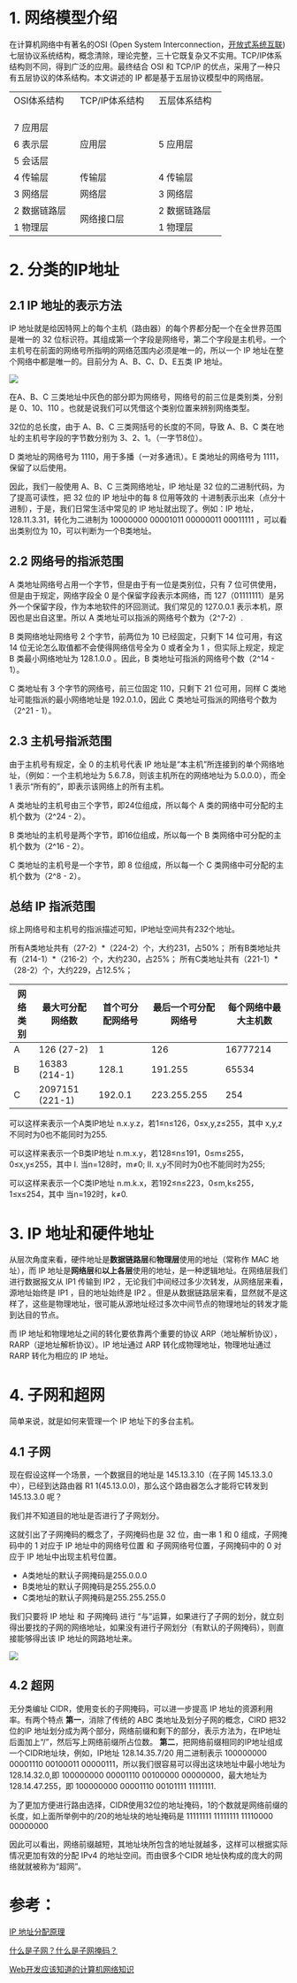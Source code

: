 # 1. 网络模型介绍

在计算机网络中有著名的OSI (Open System Interconnection，[开放式系统互联](https://baike.baidu.com/item/开放式系统互联/562749)) 七层协议系统结构，概念清除，理论完整，三十它既复杂又不实用。TCP/IP体系结构则不同，得到广泛的应用。最终结合 OSI 和 TCP/IP 的优点，采用了一种只有五层协议的体系结构。本文讲述的 IP 都是基于五层协议模型中的网络层。

<table border="0" cellpadding="0" cellspacing="0" width="336">
 <colgroup><col width="104">
 <col width="126">
 <col width="106">
 </colgroup><tbody><tr height="19" id="r0">
<td height="19" class="x21" width="104">OSI体系结构</td>
<td class="x21" width="126">TCP/IP体系结构</td>
<td class="x21" width="106">五层体系结构</td>
 </tr>
 <tr height="19" id="r1">
<td height="19" class="x21"></td>
<td class="x21"></td>
<td class="x21"></td>
 </tr>
 <tr height="19" id="r2">
<td height="19" class="x21">7 应用层</td>
<td rowspan="3" height="57" class="x22">应用层</td>
<td rowspan="3" height="57" class="x22">5 应用层</td>
 </tr>
 <tr height="19" id="r3">
<td height="19" class="x21">6 表示层</td>
 </tr>
 <tr height="19" id="r4">
<td height="19" class="x21">5 会话层</td>
 </tr>
 <tr height="19" id="r5">
<td height="19" class="x21">4 传输层</td>
<td class="x21">传输层</td>
<td class="x21">4 传输层</td>
 </tr>
 <tr height="19" id="r6">
<td height="19" class="x21">3 网络层 </td>
<td class="x21">网络层</td>
<td class="x21">3 网络层</td>
 </tr>
 <tr height="19" id="r7">
<td height="19" class="x21">2 数据链路层</td>
<td rowspan="2" height="38" class="x22">网络接口层</td>
<td class="x21">2 数据链路层</td>
 </tr>
 <tr height="19" id="r8">
<td height="19" class="x21">1 物理层</td>
<td class="x21">1 物理层</td>
 </tr>
</tbody></table>

# 2. 分类的IP地址

## 2.1 IP 地址的表示方法

IP 地址就是给因特网上的每个主机（路由器）的每个界都分配一个在全世界范围是唯一的 32 位标识符。其组成第一个字段是网络号，第二个字段是主机号。一个主机号在前面的网络号所指明的网络范围内必须是唯一的，所以一个 IP 地址在整个网络中都是唯一的。目前分为 A、B、C、D、E五类 IP 地址。

![](pics\IP地址分类.png)

在A、B、C 三类地址中灰色的部分即为网络号，网络号的前三位是类别类，分别是 0、10、110 。也就是说我们可以凭借这个类别位置来辨别网络类型。

32位的总长度，由于 A、B、C 三类网括号的长度的不同，导致 A、B、C 类在地址的主机号字段的字节数分别为 3、2、1。（一字节8位）。

D 类地址的网络号为 1110，用于多播（一对多通讯）。E 类地址的网络号为 1111，保留了以后使用。

因此，我们一般使用 A、B、C 三类网络地址，IP 地址是 32 位的二进制代码，为了提高可读性，把 32 位的 IP 地址中的每 8 位用等效的 十进制表示出来（点分十进制），于是，我们日常生活中常见的 IP 地址就出现了。例如：IP 地址，128.11.3.31，转化为二进制为 10000000 00001011 00000011 00011111 ，可以看出类别位为 10，可以判断为一个B类地址。

## 2.2 网络号的指派范围

A 类地址网络号占用一个字节，但是由于有一位是类别位，只有 7 位可供使用，但是由于规定，网络字段全 0 是个保留字段表示本网络，而 127（01111111）是另外一个保留字段，作为本地软件的环回测试。我们常见的 127.0.0.1 表示本机，原因也是出自这里。所以 A 类地址可以指派的网络号个数为（2^7-2）.

B 类网络地址网络号 2 个字节，前两位为 10 已经固定，只剩下 14 位可用，有这 14 位无论怎么取值都不会使得网络信号全为 0 或者全为 1 ，但实际上规定，规定 B 类最小网络地址为 128.1.0.0 。因此，B 类地址可指派的网络号个数（2^14 - 1）。

C 类地址有 3 个字节的网络号，前三位固定 110，只剩下 21 位可用，同样 C 类地址可能指派的最小网络地址是 192.0.1.0，因此 C 类地址可指派的网络号个数为（2^21 - 1）。

## 2.3  主机号指派范围

由于主机号有规定，全 0 的主机号代表 IP 地址是“本主机”所连接到的单个网络地址，（例如：一个主机地址为 5.6.7.8，则该主机所在的网络地址为 5.0.0.0），而全1 表示“所有的”，即表示该网络上的所有主机。

A 类地址的主机号由三个字节，即24位组成，所以每个 A 类的网络中可分配的主机个数为（2^24 - 2）。

B 类地址的主机号是两个字节，即16位组成，所以每一个 B 类网络中可分配的主机个数为（2^16 - 2）。

C 类地址的主机号是一个字节，即 8 位组成，所以每一个 C 类网络中可分配的主机个数为（2^8 - 2）。

## 总结 IP 指派范围

综上网络号和主机号的指派描述可知，IP地址空间共有232个地址。 

所有A类地址共有（27-2）\*（224-2）个，大约231，占50%； 
所有B类地址共有（214-1）\*（216-2）个，大约230，占25%； 
所有C类地址共有（221-1）\*（28-2）个，大约229，占12.5%；

| 网络类别 | 最大可分配网络数 | 首个可分配网络号 | 最后一个可分配网络号 | 每个网络中最大主机数 |
| -------- | ---------------- | ---------------- | -------------------- | -------------------- |
| A        | 126 (27-2)       | 1                | 126                  | 16777214             |
| B        | 16383 (214-1)    | 128.1            | 191.255              | 65534                |
| C        | 2097151 (221-1)  | 192.0.1          | 223.255.255          | 254                  |

可以这样来表示一个A类IP地址 n.x.y.z，若1≤n≤126，0≤x,y,z≤255，其中 x,y,z不同时为0也不能同时为255.

可以这样来表示一个B类IP地址 n.m.x.y，若128≤n≤191，0≤m≤255，0≤x,y≤255，其中 I. 当n=128时，m≠0; II. x,y不同时为0也不能同时为255;

可以这样来表示一个C类IP地址 n.m.k.x，若192≤n≤223，0≤m,k≤255，1≤x≤254，其中 当n=192时，k≠0.

# 3. IP 地址和硬件地址

从层次角度来看，硬件地址是**数据链路层**和**物理层**使用的地址（常称作 MAC 地址），而 IP 地址是**网络层**和**以上各层**使用的地址，是一种逻辑地址。在网络层我们进行数据报文从 IP1 传输到 IP2 ，无论我们中间经过多少次转发，从网络层来看，源地址始终是 IP1 ，目的地址始终是 IP2 。但是从数据链路层来看，显然就不是这样了，这些是物理地址，很可能从源地址经过多次中间节点的物理地址的转发才能到达目的节点。

而 IP 地址和物理地址之间的转化要依靠两个重要的协议 ARP（地址解析协议），RARP（逆地址解析协议）。IP 地址通过 ARP 转化成物理地址，物理地址通过 RARP 转化为相应的 IP 地址。

# 4. 子网和超网

简单来说，就是如何来管理一个 IP 地址下的多台主机。

## 4.1 子网

现在假设这样一个场景，一个数据目的地址是 145.13.3.10（在子网 145.13.3.0中），已经到达路由器 R1 1(45.13.0.0)，那么这个路由器怎么才能将它转发到 145.13.3.0 呢？

我们并不知道目的地址是否进行了子网划分。

这就引出了子网掩码的概念了，子网掩码也是 32 位，由一串 1 和 0 组成，子网掩码中的 1 对应于 IP 地址中的网络号位置 和 子网网络号位置，子网掩码中的 0 对应于 IP 地址中出现主机号位置。

- A类地址的默认子网掩码是255.0.0.0
- B类地址的默认子网掩码是255.255.0.0
- C类地址的默认子网掩码是255.255.255.0

我们只要将 IP 地址 和 子网掩码 进行 “与”运算，如果进行了子网的划分，就立刻得出要找的子网的网络地址，如果没有进行子网划分（有默认的子网掩码），则直接能够得出该 IP 地址的网路地址来。

![](pics\IP地址和子网掩码做与运算计算所在网段.jpg)

## 4.2 超网

无分类编址 CIDR，使用变长的子网掩码，可以进一步提高 IP 地址的资源利用率。有两个特点 
**第一**，消除了传统的 ABC 类地址及划分子网的概念，CIRD 把32位的IP 地址划分成为两个部分，网络前缀和剩下的部分，表示方法为，在IP地址后面加上“/”，然后写上网络前缀所占位数。 
**第二**，把网络前缀相同的IP地址组成一个CIDR地址块，例如，IP地址 128.14.35.7/20 用二进制表示 100000000 00001110 00100011 00000111，所以我们很容易可以得出这块地址中最小地址为128.14.32.0,即 100000000 00001110 00100000 00000000，最大地址为128.14.47.255，即 100000000 00001110 00101111 11111111.

为了更加方便进行路由选择，CIDR使用32位的地址掩码，1的个数就是网络前缀的长度，如上面所举例中的/20的地址块的地址掩码是 11111111 11111111 11110000 00000000

因此可以看出，网络前缀越短，其地址块所包含的地址就越多，这样可以根据实际情况更加有效的分配 IPv4 的地址空间。而由很多个CIDR 地址快构成的庞大的网络就就被称为“超网”。

# 参考：

[IP 地址分配原理](https://blog.csdn.net/qzcsu/article/details/72859431)

[什么是子网？什么是子网掩码？](http://www.360doc.com/content/18/0921/19/37113458_788584404.shtml)

[Web开发应该知道的计算机网络知识 ](http://www.sohu.com/a/212580829_465223)

